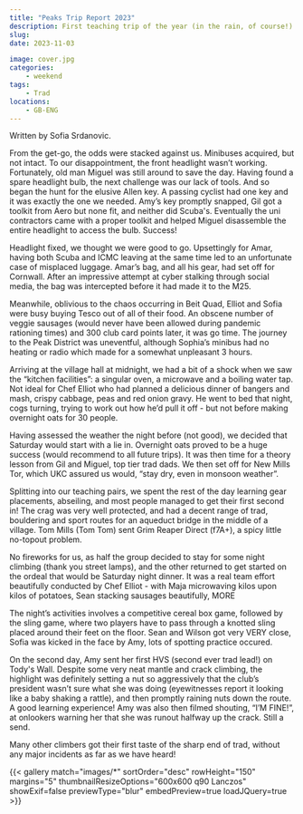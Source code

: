 ```yaml
---
title: "Peaks Trip Report 2023"
description: First teaching trip of the year (in the rain, of course!)
slug: 
date: 2023-11-03

image: cover.jpg
categories:
    - weekend
tags:
    - Trad
locations:
    - GB-ENG
---
```


Written by Sofia Srdanovic.


From the get-go, the odds were stacked against us. Minibuses acquired, but not intact. To our disappointment, the front headlight wasn’t working. Fortunately, old man Miguel was still around to save the day. Having found a spare headlight bulb, the next challenge was our lack of tools. And so began the hunt for the elusive Allen key. A passing cyclist had one key and it was exactly the one we needed. Amy’s key promptly snapped, Gil got a toolkit from Aero but none fit, and neither did Scuba's. Eventually the uni contractors came with a proper toolkit and helped Miguel disassemble the entire headlight to access the bulb. Success!

Headlight fixed, we thought we were good to go. Upsettingly for Amar, having both Scuba and ICMC leaving at the same time led to an unfortunate case of misplaced luggage. Amar’s bag, and all his gear, had set off for Cornwall. After an impressive attempt at cyber stalking through social media, the bag was intercepted before it had made it to the M25.

Meanwhile, oblivious to the chaos occurring in Beit Quad, Elliot and Sofia were busy buying Tesco out of all of their food. An obscene number of veggie sausages (would never have been allowed during pandemic rationing times) and 300 club card points later, it was go time. The journey to the Peak District was uneventful, although Sophia’s minibus had no heating or radio which made for a somewhat unpleasant 3 hours.

Arriving at the village hall at midnight, we had a bit of a shock when we saw the “kitchen facilities”: a singular oven, a microwave and a boiling water tap. Not ideal for Chef Elliot who had planned a delicious dinner of bangers and mash, crispy cabbage, peas and red onion gravy. He went to bed that night, cogs turning, trying to work out how he’d pull it off - but not before making overnight oats for 30 people.

Having assessed the weather the night before (not good), we decided that Saturday would start with a lie in. Overnight oats proved to be a huge success (would recommend to all future trips). It was then time for a theory lesson from Gil and Miguel, top tier trad dads. We then set off for New Mills Tor, which UKC assured us would, “stay dry, even in monsoon weather”.

Splitting into our teaching pairs, we spent the rest of the day learning gear placements, abseiling, and most people managed to get their first second in! The crag was very well protected, and had a decent range of trad, bouldering and sport routes for an aqueduct bridge in the middle of a village. Tom Mills (Tom Tom) sent Grim Reaper Direct (f7A+), a spicy little no-topout problem.

No fireworks for us, as half the group decided to stay for some night climbing (thank you street lamps), and the other returned to get started on the ordeal that would be Saturday night dinner. It was a real team effort beautifully conducted by Chef Elliot -  with Maja microwaving kilos upon kilos of potatoes, Sean stacking sausages beautifully, MORE

The night’s activities involves a competitive cereal box game, followed by the sling game, where two players have to pass through a knotted sling placed around their feet on the floor. Sean and Wilson got very VERY close, Sofia was kicked in the face by Amy, lots of spotting practice occured.

On the second day, Amy sent her first HVS (second ever trad lead!) on Tody's Wall. Despite some very neat mantle and crack climbing, the highlight was definitely setting a nut so aggressively that the club’s president wasn’t sure what she was doing (eyewitnesses report it looking like a baby shaking a rattle), and then promptly raining nuts down the route. A good learning experience! Amy was also then filmed shouting, “I’M FINE!”, at onlookers warning her that she was runout halfway up the crack. Still a send.

Many other climbers got their first taste of the sharp end of trad, without any major incidents as far as we have heard!


{{< gallery match="images/*" sortOrder="desc" rowHeight="150" margins="5" thumbnailResizeOptions="600x600 q90 Lanczos" showExif=false previewType="blur" embedPreview=true loadJQuery=true >}}
